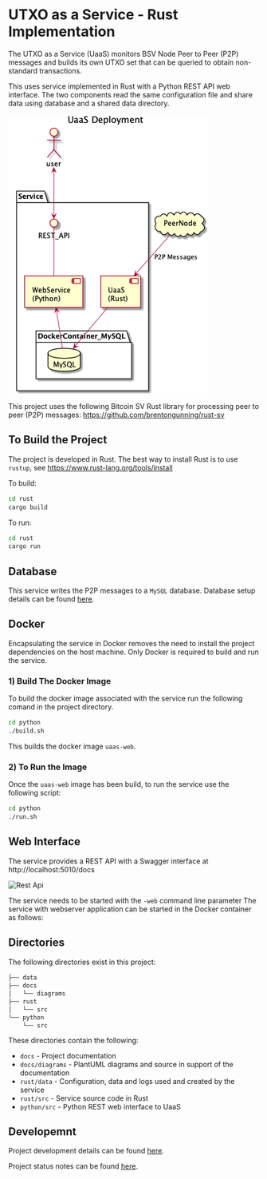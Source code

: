 # UTXO as a Service - Rust Implementation

 The UTXO as a Service (UaaS) monitors BSV Node Peer to Peer (P2P) messages and builds its own UTXO set that can be queried to obtain non-standard transactions.

This uses service implemented in Rust with a Python REST API web interface.
The two components read the same configuration file and share data using database and a shared data directory.

![Service Deployment](docs/diagrams/deployment.png)



This project uses the following Bitcoin SV Rust library for processing peer to peer (P2P) messages:
https://github.com/brentongunning/rust-sv


## To Build the Project
The project is developed in Rust.
The best way to install Rust is to use `rustup`, see https://www.rust-lang.org/tools/install

To build:
```bash
cd rust
cargo build
```

To run:
```bash
cd rust
cargo run
```

## Database
This service writes the P2P messages to a `MySQL` database.
Database setup details can be found [here](docs/Database.md).

## Docker
Encapsulating the service in Docker removes the need to install the project dependencies on the host machine.
Only Docker is required to build and run the service.
### 1) Build The Docker Image
To build the docker image associated with the service run the following comand in the project directory.
```bash
cd python
./build.sh
```
This builds the docker image `uaas-web`.
### 2) To Run the Image
Once the `uaas-web` image has been build, to run the service use the following script:
```bash
cd python
./run.sh
```
## Web Interface
The service provides a REST API with a Swagger interface at http://localhost:5010/docs

![Rest Api](docs/diagrams/UaaS_REST_API.png)

The service needs to be started with the `-web` command line parameter
The service with webserver application can be started in the Docker container as follows:

## Directories
The following directories exist in this project:
```
├── data
├── docs
│   └── diagrams
├── rust
│   └── src
└── python
    └── src

```
These directories contain the following:
* `docs` - Project documentation
* `docs/diagrams` - PlantUML diagrams and source in support of the documentation
* `rust/data` - Configuration, data and logs used and created by the service
* `rust/src` - Service source code in Rust
* `python/src` - Python REST web interface to UaaS


## Developemnt
Project development details can be found [here](docs/Development.md).

Project status notes can be found [here](docs/Project.md).
